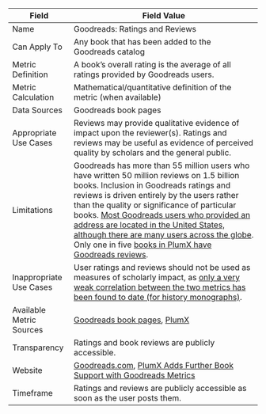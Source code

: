 | Field | Field Value |
|------------------------------|-------------------------------------------------|
| Name | Goodreads:  Ratings and Reviews
| Can Apply To | Any book that has been added to the Goodreads catalog
| Metric Definition | A book’s overall rating is the average of all ratings provided by Goodreads users.
| Metric Calculation | Mathematical/quantitative definition of the metric (when available)
| Data Sources | Goodreads book pages
| Appropriate Use Cases | Reviews may provide qualitative evidence of impact upon the reviewer(s). Ratings and reviews may be useful as evidence of perceived quality by scholars and the general public.
| Limitations | Goodreads has more than 55 million users who have written 50 million reviews on 1.5 billion books. Inclusion in Goodreads ratings and reviews is driven entirely by the users rather than the quality or significance of particular books. [Most Goodreads users who provided an address are located in the United States, although there are many users across the globe](http://onlinelibrary.wiley.com/doi/10.1002/asi.23733/full). Only one in five [books in PlumX have Goodreads reviews](https://www.frontiersin.org/articles/10.3389/frma.2017.00005/full).
| Inappropriate Use Cases | User ratings and reviews should not be used as measures of scholarly impact, as [only a very weak correlation between the two metrics has been found to date (for history monographs)](https://doi.org/10.1108/AJIM-11-2014-0152).
| Available Metric Sources | [Goodreads book pages](https://www.goodreads.com/), [PlumX](http://plumanalytics.com/)
| Transparency | Ratings and book reviews are publicly accessible.
| Website | [Goodreads.com](https://www.goodreads.com/), [PlumX Adds Further Book Support with Goodreads Metrics](https://plumanalytics.com/plumx-adds-further-book-support-with-goodreads-metrics/)
| Timeframe | Ratings and reviews are publicly accessible as soon as the user posts them.
